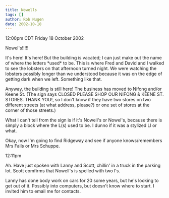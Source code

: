 ```yaml
---
title: Nowells
tags: []
author: Rob Nugen
date: 2002-10-18
---
```


<p class=date>12:00pm CDT Friday 18 October 2002</p>

<p>Nowel's!!!!!</p>

<p>It's here! It's here!  But the building is vacated; I can just make
out the name of where the letters *used* to be.  This is where Fred
and David and I walked to see the lobsters on that afternoon turned
night.  We were watching the lobsters possibly longer than we
understood because it was on the edge of getting dark when we left.
Something like that.</p>

<p>Anyway, the building is still here!  The business has moved to
Nifong and/or Keene St.  (The sign says CLOSED   PLEASE SHOP OUR
NIFONG & KEENE ST. STORES.  THANK YOU!,  so I don't know if they have
two stores on two different streets (at what address, please?) or one
set of stores at the corner of those streets.)</p>

<p>What I can't tell from the sign is if it's Nowell's or Nowel's,
because there is simply a block where the L(s) used to be.  I dunno if
it was a stylized Ll or what.</p>

<p>Okay, now I'm going to find Ridgeway and see if anyone
knows/remembers Mrs Fails or Mrs Schuppe.</p>

<p class=date>12:11pm</p>

<p>Ah.  Have just spoken with Lanny and Scott, chillin' in a truck in
the parking lot.  Scott comfirms that Nowell's is spelled with two l's.</p>

<p>Lanny has done body work on cars for 20 some years, but he's
looking to get out of it.  Possibly into computers, but doesn't know
where to start.  I invited him to email me for contacts.</p>
